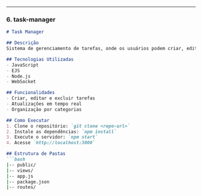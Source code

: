 
---

### 6. **task-manager**

```markdown
# Task Manager

## Descrição
Sistema de gerenciamento de tarefas, onde os usuários podem criar, editar e excluir tarefas. Utiliza WebSocket para atualizações em tempo real.

## Tecnologias Utilizadas
- JavaScript
- EJS
- Node.js
- WebSocket

## Funcionalidades
- Criar, editar e excluir tarefas
- Atualizações em tempo real
- Organização por categorias

## Como Executar
1. Clone o repositório: `git clone <repo-url>`
2. Instale as dependências: `npm install`
3. Execute o servidor: `npm start`
4. Acesse `http://localhost:3000`

## Estrutura de Pastas
```bash
|-- public/
|-- views/
|-- app.js
|-- package.json
|-- routes/
